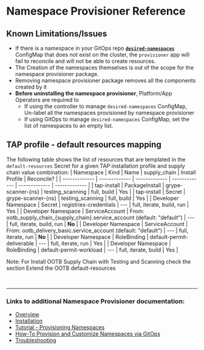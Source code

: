 # Namespace Provisioner Reference

## <a id="known-limitations"></a>Known Limitations/Issues

- If there is a namespace in your GitOps repo [**`desired-namespaces`**](about.hbs.md#desired-namespaces-configmap) ConfigMap that does not exist on the cluster, the `provisioner` app will fail to reconcile and will not be able to create resources.
- The Creation of the namespaces themselves is out of the scope for the namespace provisioner package.
- Removing namespace provisioner package removes all the components created by it
- **Before uninstalling the namespace provisioner**, Platform/App Operators are required to
  - If using the controller to manage `desired-namespaces` ConfigMap, Un-label all the namespaces provisioned by namespace provisioner
  - If using GitOps to manage `desired-namespaces` ConfigMap, set the list of namespaces to an empty list.


## <a id="default-resources-mapping"></a>TAP profile - default resources mapping

The following table shows the list of resources that are templated in the `default-resources` Secret for a given TAP installation profile and supply chain value combination:
| Namespace  | Kind | Name | supply_chain | Install Profile | Reconcile? |
| ------------- | ------------- | ------------- | ------------- | ------------- | ------------- |
| tap-install  | PackageInstall | grype-scanner-{ns} | testing_scanning | full, build | Yes  |
| tap-install  | Secret | grype-scanner-{ns} | testing_scanning | full, build | Yes |
| Developer Namespace  | Secret | registries-credentials | --- | full, iterate, build, run | Yes |
| Developer Namespace  | ServiceAccount | From: ootb_supply_chain_{supply_chain}.service_account (default: "default") | --- | full, iterate, build, run | **No** |
| Developer Namespace  | ServiceAccount | From: ootb_delivery_basic.service_account (default: "default") | --- | full, iterate, run | **No**  |
| Developer Namespace  | RoleBinding | default-permit-deliverable | --- | full, iterate, run | Yes  |
| Developer Namespace  | RoleBinding | default-permit-workload | --- | full, iterate, build | Yes  |


Note: For Install OOTB Supply Chain with Testing and Scanning check the section Extend the OOTB default-resources

</br>

---

### Links to additional Namespace Provisioner documentation:
* [Overview](about.hbs.md)
* [Installation](installation.hbs.md)
* [Tutorial - Provisioning Namespaces](tutorials.hbs.md) 
* [How-To Provision and Customize Namespaces via GitOps](how-tos.hbs.md)
* [Troubleshooting](troubleshooting.hbs.md)
